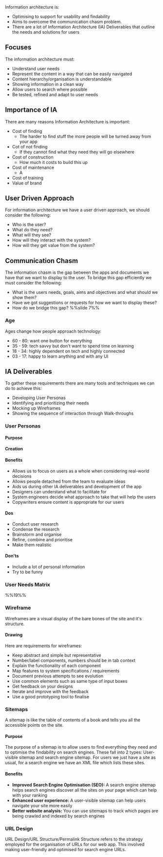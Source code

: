 Information architecture is:
- Optimising to support for usability and findability
- Aims to overcome the communication chasm problem.
- There are a lot of Information Architecture (IA) Deliverables that outline the needs and solutions for users
## Focuses
The information architecture must:
- Understand user needs
- Represent the content in a way that can be easily navigated
- Content hierarchy/organisation is understandable
- Showing information in a clean way
- Allow users to search where possible
- Be tested, refined and adapt to user needs
## Importance of IA
There are many reasons Information Architecture is important:
- Cost of finding
	- The harder to find stuff the more people will be turned away from your app
- Cot of not finding
	- If they cannot find what they need they will go elsewhere
- Cost of construction
	- How much it costs to build this up
- Cost of maintenance
	- A
- Cost of training
- Value of brand
## User Driven Approach
For information architecture we have a user driven approach, we should consider the following:
- Who is the user?
- What do they need?
- What will they see?
- How will they interact with the system?
- How will they get value from the system?
## Communication Chasm
The information chasm is the gap between the apps and documents we have that we want to display to the user. To bridge this gap efficiently we must consider the following:
- What is the users needs, goals, aims and objectives and what should we show them?
- Have we got suggestions or requests for how we want to display these?
- How do we bridge this gap?
%%slide 7%%
### Age
Ages change how people approach technology:
- 60 - 80: want one button for everything
- 35 - 59: tech savvy but don't want to spend time on learning
- 18 - 34: highly dependent on tech and highly connected
- 03 - 17: happy to learn anything and with any UI
## IA Deliverables
To gather these requirements there are many tools and techniques we can do to achieve this:
- Developing User Personas
- Identifying and prioritizing their needs
- Mocking up Wireframes
- Showing the sequence of interaction through Walk-throughs
### User Personas
#### Purpose
#### Creation
#### Benefits
- Allows us to focus on users as a whole when considering real-world decisions
- Allows people detached from the team to evaluate ideas
- Aids us during other IA deliverables and development of the app
- Designers can understand what to facilitate for
- System engineers decide what approach to take that will help the users
- Copywriters ensure content is appropriate for our users
#### Dos
- Conduct user research
- Condense the research
- Brainstorm and organise
- Refine, combine and prioritise
- Make them realistic
#### Don'ts
- Include a lot of personal information
- Try to be funny
### User Needs Matrix
%%19%%
### Wireframe
Wireframes are a visual display of the bare bones of the site and it's structure.
#### Drawing
Here are requirements for wireframes:
- Keep abstract and simple but representative
- Number/label components, numbers should be in tab context
- Explain the functionality of each component
- Map features to system specifications / requirements
- Document previous attempts to see evolution
- Use common elements such as same type of input boxes
- Get feedback on your designs
- Iterate and improve with the feedback
- Use a good prototyping tool to finalise
### Sitemaps
A sitemap is like the table of contents of a book and tells you all the accessible points on the site.
#### Purpose
The purpose of a sitemap is to allow users to find everything they need and to optimise the findability on search engines. These fall into 2 types: User-visible sitemap and search engine sitemap. For users we just have a site as usual, for a search engine we have an XML file which lists these sites.
#### Benefits
- **Improved Search Engine Optimisation (SEO):** A search engine sitemap helps search engines discover all the sites on your page which can help with your ranking
- **Enhanced user experience:** A user-visible sitemap can help users navigate your site more easily
- **Better website analysis:** You can use sitemaps to track which pages are being crawled and indexed by search engines
### URL Design
URL Design/URL Structure/Permalink Structure refers to the strategy employed for the organisation of URLs for our web app. This involved making user-friendly and optimised for search engine URLs.
